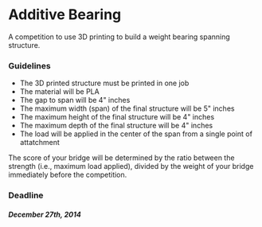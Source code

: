 Additive Bearing
================

A competition to use 3D printing to build a weight bearing spanning structure.

### Guidelines

* The 3D printed structure must be printed in one job
* The material will be PLA
* The gap to span will be 4" inches
* The maximum width (span) of the final structure will be 5" inches
* The maximum height of the final structure will be 4" inches
* The maximum depth of the final structure will be 4" inches
* The load will be applied in the center of the span from a single point of attatchment

The score of your bridge will be determined by the ratio between the strength (i.e., maximum
load applied), divided by the weight of your bridge immediately before the competition.

### Deadline

#### _December 27th, 2014_
